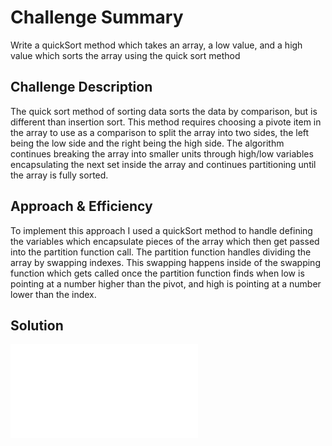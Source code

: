 # Challenge Summary
Write a quickSort method which takes an array, a low value, and a high value which sorts the array using the quick sort method

## Challenge Description
The quick sort method of sorting data sorts the data by comparison, but is different than insertion sort. This method requires choosing a pivote item in the array to use as a comparison to split the array into two sides, the left being the low side and the right being the high side. The algorithm continues breaking the array into smaller units through high/low variables encapsulating the next set inside the array and continues partitioning until the array is fully sorted.

## Approach & Efficiency
To implement this approach I used a quickSort method to handle defining the variables which encapsulate pieces of the array which then get passed into the partition function call. The partition function handles dividing the array by swapping indexes. This swapping happens inside of the swapping function which gets called once the partition function finds when low is pointing at a number higher than the pivot, and high is pointing at a number lower than the index.

## Solution
![code](./quickSort.js)